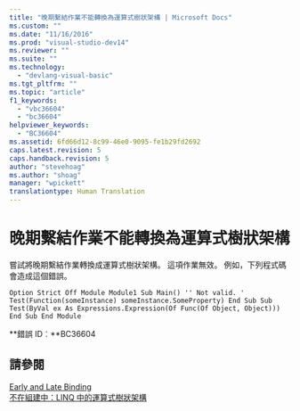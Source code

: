 ```yaml
---
title: "晚期繫結作業不能轉換為運算式樹狀架構 | Microsoft Docs"
ms.custom: ""
ms.date: "11/16/2016"
ms.prod: "visual-studio-dev14"
ms.reviewer: ""
ms.suite: ""
ms.technology: 
  - "devlang-visual-basic"
ms.tgt_pltfrm: ""
ms.topic: "article"
f1_keywords: 
  - "vbc36604"
  - "bc36604"
helpviewer_keywords: 
  - "BC36604"
ms.assetid: 6fd66d12-8c99-46e0-9095-fe1b29fd2692
caps.latest.revision: 5
caps.handback.revision: 5
author: "stevehoag"
ms.author: "shoag"
manager: "wpickett"
translationtype: Human Translation
---
```

# 晚期繫結作業不能轉換為運算式樹狀架構
嘗試將晚期繫結作業轉換成運算式樹狀架構。 這項作業無效。 例如，下列程式碼會造成這個錯誤。  
  
```vb#  
Option Strict Off Module Module1 Sub Main() '' Not valid. ' Test(Function(someInstance) someInstance.SomeProperty) End Sub Sub Test(ByVal ex As Expressions.Expression(Of Func(Of Object, Object))) End Sub End Module  
```  
  
 **錯誤 ID︰**BC36604  
  
## 請參閱  
 [Early and Late Binding](../../visual-basic/programming-guide/language-features/early-late-binding/early-and-late-binding.md)   
 [不在組建中：LINQ 中的運算式樹狀架構](http://msdn.microsoft.com/zh-tw/1a2e8e74-4bbc-45ab-9a46-2b6cfce3bcb2)